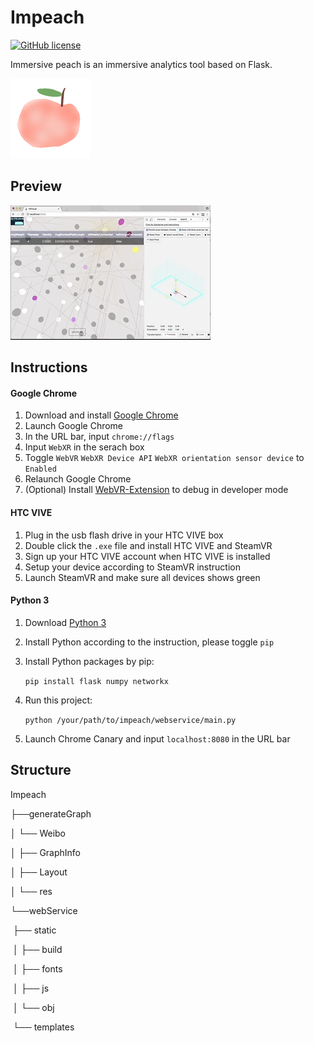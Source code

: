 # Impeach

[![GitHub license](https://img.shields.io/badge/license-BSD-green.svg)](https://raw.githubusercontent.com/1tz/Impeach/master/LICENSE)

Immersive peach is an immersive analytics tool based on Flask.

![preview](./128x128.png)



## Preview

![move](./move.gif)

## Instructions

#### Google Chrome

1. Download and install [Google Chrome](https://www.google.com/chrome)
2. Launch Google Chrome
3. In the URL bar, input `chrome://flags` 
4. Input `WebXR` in the serach box
5. Toggle `WebVR` `WebXR Device API` `WebXR orientation sensor device` to `Enabled`
6. Relaunch Google Chrome
7. (Optional) Install [WebVR-Extension](https://github.com/spite/WebVR-Extension) to debug in developer mode

#### HTC VIVE

1. Plug in the usb flash drive in your HTC VIVE box
2. Double click the `.exe` file and install HTC VIVE and SteamVR
3. Sign up your HTC VIVE account when HTC VIVE is installed
4. Setup your device according to SteamVR instruction
5. Launch SteamVR and make sure all devices shows green

#### Python 3

1. Download [Python 3](https://www.python.org/downloads)

2. Install Python according to the instruction, please toggle `pip`

3. Install Python packages by pip:

    `pip install flask numpy networkx`

4. Run this project:

   `python /your/path/to/impeach/webservice/main.py`

5. Launch Chrome Canary and input `localhost:8080` in the URL bar

## Structure

Impeach

├──generateGraph

│   └── Weibo  

│       ├── GraphInfo

│       ├── Layout

│       └── res 

└──webService

​    ├── static

​    │   ├── build

​    │   ├── fonts

​    │   ├── js

​    │   └── obj

​    └── templates